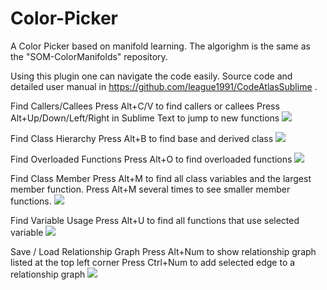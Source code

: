 # Color-Picker
A Color Picker based on manifold learning.  The algorighm is the same as the "SOM-ColorManifolds" repository.

Using this plugin one can navigate the code easily.
Source code and detailed user manual in https://github.com/league1991/CodeAtlasSublime .
 
Find Callers/Callees
Press Alt+C/V to find callers or callees
Press Alt+Up/Down/Left/Right in Sublime Text to jump to new functions
![](https://github.com/league1991/Color-Picker/raw/master/ImageCache/call.gif)  
 
Find Class Hierarchy
Press Alt+B to find base and derived class
![](https://github.com/league1991/Color-Picker/raw/master/ImageCache/class.gif)  
 
Find Overloaded Functions
Press Alt+O to find overloaded functions
![](https://github.com/league1991/Color-Picker/raw/master/ImageCache/overload.gif)  
 
Find Class Member
Press Alt+M to find all class variables and the largest member function. 
Press Alt+M several times to see smaller member functions.
![](https://github.com/league1991/Color-Picker/raw/master/ImageCache/member.gif)  
 
Find Variable Usage
Press Alt+U to find all functions that use selected variable
![](https://github.com/league1991/Color-Picker/raw/master/ImageCache/usage.gif)  
 
Save / Load Relationship Graph
Press Alt+Num to show relationship graph listed at the top left corner
Press Ctrl+Num to add selected edge to a relationship graph
![](https://github.com/league1991/Color-Picker/raw/master/ImageCache/graph.gif)  
